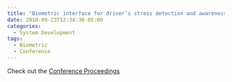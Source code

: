 ```yaml
---
title: "Biometric interface for driver’s stress detection and awareness"
date: 2018-09-23T12:34:30-05:00
categories:
  - System Development
tags:
  - Biometric
  - Conference
---
```



Check out the [Conference Proceedings][URL] 

[URL]:  https://doi.org/10.1145/3239092.3265970